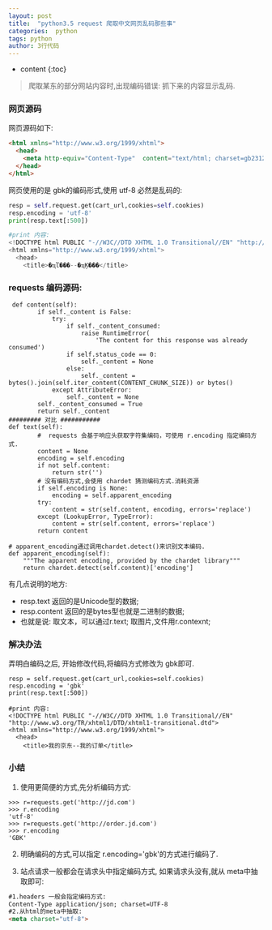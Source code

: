 ```yaml
---
layout: post
title:  "python3.5 request 爬取中文网页乱码那些事"
categories:  python
tags: python
author: 3行代码
---
```


* content
{:toc}


> 爬取某东的部分网站内容时,出现编码错误: 抓下来的内容显示乱码.

### 网页源码 
网页源码如下:
``` html
<html xmlns="http://www.w3.org/1999/xhtml">
  <head>
    <meta http-equiv="Content-Type"  content="text/html; charset=gb2312" />
  </head>
</html>
```
网页使用的是 gbk的编码形式,使用 utf-8 必然是乱码的:
``` python
resp = self.request.get(cart_url,cookies=self.cookies)
resp.encoding = 'utf-8'
print(resp.text[:500])

#print 内容:
<!DOCTYPE html PUBLIC "-//W3C//DTD XHTML 1.0 Transitional//EN" "http://www.w3.org/TR/xhtml1/DTD/xhtml1-transitional.dtd">
<html xmlns="http://www.w3.org/1999/xhtml">
  <head>
    <title>�ҵľ���--�ҵĶ���</title>
```

### requests 编码源码:
```
 def content(self):
        if self._content is False:
            try:
                if self._content_consumed:
                    raise RuntimeError(
                        'The content for this response was already consumed')
                if self.status_code == 0:
                    self._content = None
                else:
                    self._content = bytes().join(self.iter_content(CONTENT_CHUNK_SIZE)) or bytes()
            except AttributeError:
                self._content = None
        self._content_consumed = True
        return self._content
######### 对比 ###########
def text(self):
        #  requests 会基于响应头获取字符集编码，可使用 r.encoding 指定编码方式. 
        content = None
        encoding = self.encoding
        if not self.content:
            return str('')
        # 没有编码方式,会使用 chardet 猜测编码方式.消耗资源
        if self.encoding is None:
            encoding = self.apparent_encoding
        try:
            content = str(self.content, encoding, errors='replace')
        except (LookupError, TypeError):
            content = str(self.content, errors='replace')
        return content

# apparent_encoding通过调用chardet.detect()来识别文本编码.
def apparent_encoding(self):
    """The apparent encoding, provided by the chardet library"""
    return chardet.detect(self.content)['encoding']
```


有几点说明的地方:
- resp.text 返回的是Unicode型的数据;
- resp.content 返回的是bytes型也就是二进制的数据;
- 也就是说: 取文本，可以通过r.text; 取图片,文件用r.contexnt;

### 解决办法
弄明白编码之后, 开始修改代码,将编码方式修改为 gbk即可.
```
resp = self.request.get(cart_url,cookies=self.cookies)
resp.encoding = 'gbk'
print(resp.text[:500])

#print 内容:
<!DOCTYPE html PUBLIC "-//W3C//DTD XHTML 1.0 Transitional//EN" "http://www.w3.org/TR/xhtml1/DTD/xhtml1-transitional.dtd">
<html xmlns="http://www.w3.org/1999/xhtml">
  <head>
    <title>我的京东--我的订单</title>
```


### 小结

1. 使用更简便的方式,先分析编码方式:
``` shell
>>> r=requests.get('http://jd.com')
>>> r.encoding
'utf-8'
>>> r=requests.get('http://order.jd.com')
>>> r.encoding
'GBK'
```
2. 明确编码的方式,可以指定 r.encoding='gbk'的方式进行编码了.

3. 站点请求一般都会在请求头中指定编码方式, 如果请求头没有,就从 meta中抽取即可:

``` html
#1.headers 一般会指定编码方式:
Content-Type application/json; charset=UTF-8
#2.从html的meta中抽取:
<meta charset="utf-8">
```











